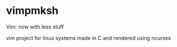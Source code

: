 # vimpmksh
Vim: now with less stuff


vim project for linux systems made in C and rendered using ncurses
